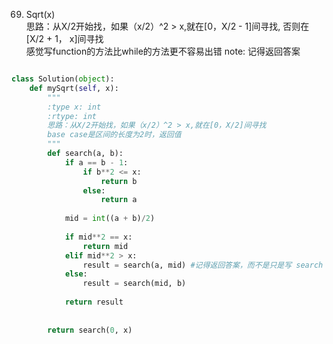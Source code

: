 69. Sqrt(x)   
思路：从X/2开始找，如果（x/2）^2 > x,就在[0，X/2 - 1]间寻找, 否则在[X/2 + 1， x]间寻找   
感觉写function的方法比while的方法更不容易出错 
note: 记得返回答案
```Python

class Solution(object):
    def mySqrt(self, x):
        """
        :type x: int
        :rtype: int
        思路：从X/2开始找，如果（x/2）^2 > x,就在[0，X/2]间寻找
        base case是区间的长度为2时，返回值
        """
        def search(a, b):
            if a == b - 1:
                if b**2 <= x:
                    return b
                else:
                    return a
            
            mid = int((a + b)/2)
            
            if mid**2 == x:
                return mid
            elif mid**2 > x:
                result = search(a, mid) #记得返回答案，而不是只是写 search（a, b)
            else:
                result = search(mid, b)
                
            return result
                
        
        return search(0, x)
```
